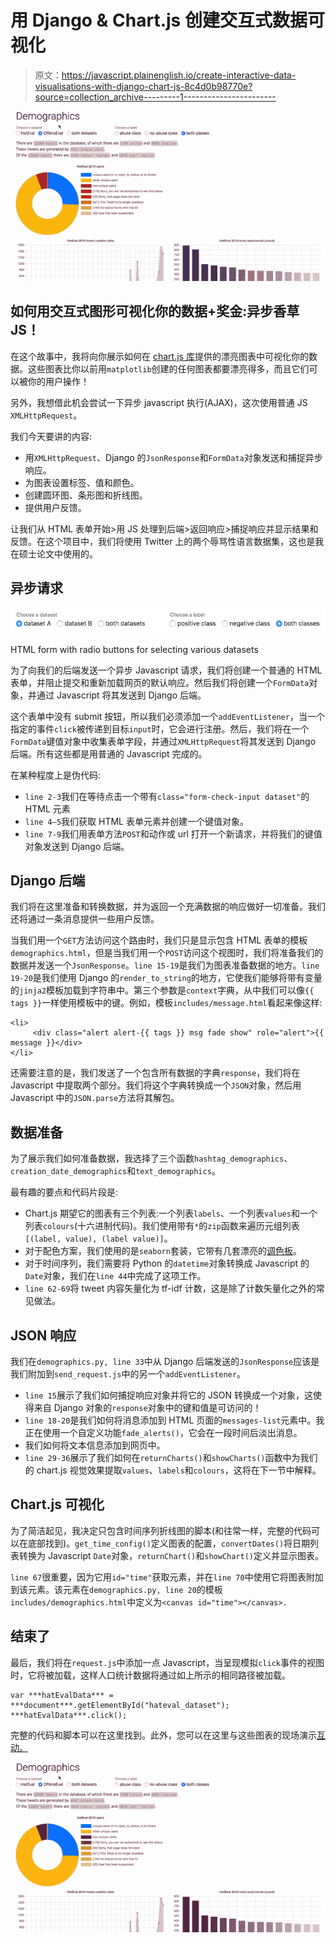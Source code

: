 # 用 Django & Chart.js 创建交互式数据可视化

> 原文：<https://javascript.plainenglish.io/create-interactive-data-visualisations-with-django-chart-js-8c4d0b98770e?source=collection_archive---------1----------------------->

![](img/c65de14a60168f69aba2e7f123f8ff79.png)

## 如何用交互式图形可视化你的数据+奖金:异步香草 JS！

在这个故事中，我将向你展示如何在 [chart.js 库](https://www.chartjs.org/)提供的漂亮图表中可视化你的数据。这些图表比你以前用`matplotlib`创建的任何图表都要漂亮得多，而且它们可以被你的用户操作！

另外，我想借此机会尝试一下异步 javascript 执行(AJAX)，这次使用普通 JS `XMLHttpRequest`。

我们今天要讲的内容:

*   用`XMLHttpRequest`、Django 的`JsonResponse`和`FormData`对象发送和捕捉异步响应。
*   为图表设置标签、值和颜色。
*   创建圆环图、条形图和折线图。
*   提供用户反馈。

让我们从 HTML 表单开始>用 JS 处理到后端>返回响应>捕捉响应并显示结果和反馈。在这个项目中，我们将使用 Twitter 上的两个辱骂性语言数据集，这也是我在硕士论文中使用的。

## **异步请求**

![](img/2218ea148e6c9940b6a912e9aab3b7d7.png)

HTML form with radio buttons for selecting various datasets

为了向我们的后端发送一个异步 Javascript 请求，我们将创建一个普通的 HTML 表单，并阻止提交和重新加载网页的默认响应。然后我们将创建一个`FormData`对象，并通过 Javascript 将其发送到 Django 后端。

这个表单中没有 submit 按钮，所以我们必须添加一个`addEventListener`，当一个指定的事件`click`被传递到目标`input`时，它会进行注册。然后，我们将在一个`FormData`键值对象中收集表单字段，并通过`XMLHttpRequest`将其发送到 Django 后端。所有这些都是用普通的 Javascript 完成的。

在某种程度上是伪代码:

*   `line 2-3`我们在等待点击一个带有`class="form-check-input dataset"`的 HTML 元素
*   `line 4–5`我们获取 HTML 表单元素并创建一个键值对象。
*   `line 7-9`我们用表单方法`POST`和动作或 url 打开一个新请求，并将我们的键值对象发送到 Django 后端。

## Django 后端

我们将在这里准备和转换数据，并为返回一个充满数据的响应做好一切准备。我们还将通过一条消息提供一些用户反馈。

当我们用一个`GET`方法访问这个路由时，我们只是显示包含 HTML 表单的模板`demographics.html`，但是当我们用一个`POST`访问这个视图时，我们将准备我们的数据并发送一个`JsonResponse`。`line 15-19`是我们为图表准备数据的地方。`line 19-20`是我们使用 Django 的`render_to_string`的地方，它使我们能够将带有变量的`jinja2`模板加载到字符串中。第三个参数是`context`字典，从中我们可以像`{{ tags }}`一样使用模板中的键。例如，模板`includes/message.html`看起来像这样:

```
<li>
     <div class="alert alert-{{ tags }} msg fade show" role="alert">{{ message }}</div>
</li>
```

还需要注意的是，我们发送了一个包含所有数据的字典`response`，我们将在 Javascript 中提取两个部分。我们将这个字典转换成一个`JSON`对象，然后用 Javascript 中的`JSON.parse`方法将其解包。

## 数据准备

为了展示我们如何准备数据，我选择了三个函数`hashtag_demographics`、`creation_date_demographics`和`text_demographics`。

最有趣的要点和代码片段是:

*   Chart.js 期望它的图表有三个列表:一个列表`labels`、一个列表`values`和一个列表`colours`(十六进制代码)。我们使用带有`*`的`zip`函数来遍历元组列表`[(label, value), (label value)]`。
*   对于配色方案，我们使用的是`seaborn`套装，它带有几套漂亮的[调色板](https://seaborn.pydata.org/tutorial/color_palettes.html)。
*   对于时间序列，我们需要将 Python 的`datetime`对象转换成 Javascript 的`Date`对象，我们在`line 44`中完成了这项工作。
*   `line 62-69`将 tweet 内容矢量化为 tf-idf 计数，这是除了计数矢量化之外的常见做法。

## JSON 响应

我们在`demographics.py, line 33`中从 Django 后端发送的`JsonResponse`应该是我们附加到`send_request.js`中的另一个`addEventListener`。

*   `line 15`展示了我们如何捕捉响应对象并将它的 JSON 转换成一个对象，这使得来自 Django 对象的`response`对象中的键和值是可访问的！
*   `line 18-20`是我们如何将消息添加到 HTML 页面的`messages-list`元素中。我正在使用一个自定义功能`fade_alerts()`，它会在一段时间后淡出消息。
*   我们如何将文本信息添加到网页中。
*   `line 29-36`展示了我们如何在`returnCharts()`和`showCharts()`函数中为我们的 chart.js 视觉效果提取`values`、`labels`和`colours`，这将在下一节中解释。

## Chart.js 可视化

为了简洁起见，我决定只包含时间序列折线图的脚本(和往常一样，完整的代码可以在底部找到)。`get_time_config()`定义图表的配置，`convertDates()`将日期列表转换为 Javascript `Date`对象，`returnChart()`和`showChart()`定义并显示图表。

`line 67`很重要，因为它用`id="time"`获取元素，并在`line 70`中使用它将图表附加到该元素。该元素在`demographics.py, line 20`的模板`includes/demographics.html`中定义为`<canvas id="time"></canvas>.`

## 结束了

最后，我们将在`request.js`中添加一点 Javascript，当呈现模拟`click`事件的视图时，它将被加载，这样人口统计数据将通过如上所示的相同路径被加载。

```
var ***hatEvalData*** = ***document***.getElementById("hateval_dataset");
***hatEvalData***.click();
```

完整的代码和脚本可以在这里找到。此外，您可以在这里与这些图表的现场演示[互动。](https://louisdebruijn.me/thesis/graphs)

![](img/49a490813050860ae3f300cfe376cd20.png)